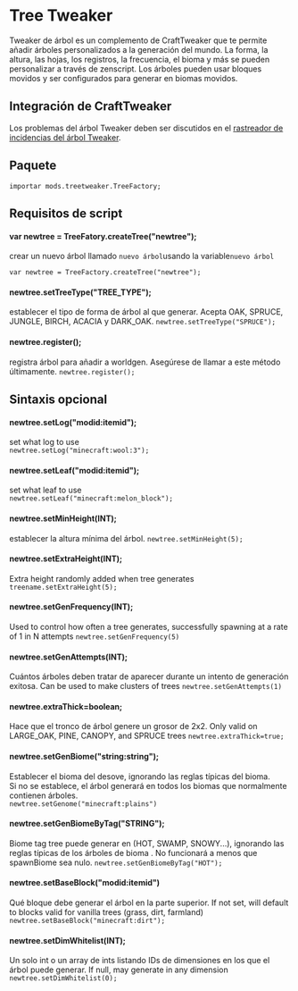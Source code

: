 # Tree Tweaker

Tweaker de árbol es un complemento de CraftTweaker que te permite añadir árboles personalizados a la generación del mundo. La forma, la altura, las hojas, los registros, la frecuencia, el bioma y más se pueden personalizar a través de zenscript. Los árboles pueden usar bloques movidos y ser configurados para generar en biomas movidos.

## Integración de CraftTweaker

Los problemas del árbol Tweaker deben ser discutidos en el [rastreador de incidencias del árbol Tweaker](https://github.com/superfluke/treetweaker/issues).

## Paquete

`importar mods.treetweaker.TreeFactory;`

## Requisitos de script

#### var **newtree = TreeFatory.createTree("newtree");**

crear un nuevo árbol llamado `nuevo árbol`usando la variable`nuevo árbol`

`var newtree = TreeFactory.createTree("newtree");`

#### newtree.setTreeType("TREE_TYPE");

establecer el tipo de forma de árbol al que generar. Acepta OAK, SPRUCE, JUNGLE, BIRCH, ACACIA y DARK_OAK. `newtree.setTreeType("SPRUCE");`

#### newtree.register();

registra árbol para añadir a worldgen. Asegúrese de llamar a este método últimamente. `newtree.register();`

## Sintaxis opcional

#### newtree.setLog("modid:itemid");

set what log to use  
`newtree.setLog("minecraft:wool:3");`

#### newtree.setLeaf("modid:itemid");

set what leaf to use  
`newtree.setLeaf("minecraft:melon_block");`

#### newtree.setMinHeight(INT);

establecer la altura mínima del árbol. `newtree.setMinHeight(5);`

#### newtree.setExtraHeight(INT);

Extra height randomly added when tree generates `treename.setExtraHeight(5);`

#### newtree.setGenFrequency(INT);

Used to control how often a tree generates, successfully spawning at a rate of 1 in N attempts `newtree.setGenFrequency(5)`

#### newtree.setGenAttempts(INT);

Cuántos árboles deben tratar de aparecer durante un intento de generación exitosa. Can be used to make clusters of trees `newtree.setGenAttempts(1)`

#### newtree.extraThick=boolean;

Hace que el tronco de árbol genere un grosor de 2x2. Only valid on LARGE_OAK, PINE, CANOPY, and SPRUCE trees `newtree.extraThick=true;`

#### newtree.setGenBiome("string:string");

Establecer el bioma del desove, ignorando las reglas típicas del bioma.  
Si no se establece, el árbol generará en todos los biomas que normalmente contienen árboles.  
`newtree.setGenome("minecraft:plains")`

#### newtree.setGenBiomeByTag("STRING");

Biome tag tree puede generar en (HOT, SWAMP, SNOWY...), ignorando las reglas típicas de los árboles de bioma . No funcionará a menos que spawnBiome sea nulo. `newtree.setGenBiomeByTag("HOT");`

#### newtree.setBaseBlock("modid:itemid")

Qué bloque debe generar el árbol en la parte superior. If not set, will default to blocks valid for vanilla trees (grass, dirt, farmland) `newtree.setBaseBlock("minecraft:dirt");`

#### newtree.setDimWhitelist(INT);

Un solo int o un array de ints listando IDs de dimensiones en los que el árbol puede generar. If null, may generate in any dimension `newtree.setDimWhitelist(0);`